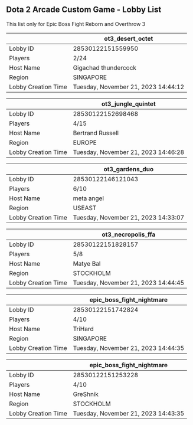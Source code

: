 ## Dota 2 Arcade Custom Game - Lobby List

This list only for Epic Boss Fight Reborn and Overthrow 3

|  | ot3_desert_octet |
| ------ | ------ |
| Lobby ID | 28530122151559950 |
| Players | 2/24 |
| Host Name | Gigachad thundercock |
| Region | SINGAPORE |
| Lobby Creation Time | Tuesday, November 21, 2023 14:44:12 |


|  | ot3_jungle_quintet |
| ------ | ------ |
| Lobby ID | 28530122152698468 |
| Players | 4/15 |
| Host Name | Bertrand Russell |
| Region | EUROPE |
| Lobby Creation Time | Tuesday, November 21, 2023 14:46:28 |


|  | ot3_gardens_duo |
| ------ | ------ |
| Lobby ID | 28530122146121043 |
| Players | 6/10 |
| Host Name | meta angel |
| Region | USEAST |
| Lobby Creation Time | Tuesday, November 21, 2023 14:33:07 |


|  | ot3_necropolis_ffa |
| ------ | ------ |
| Lobby ID | 28530122151828157 |
| Players | 5/8 |
| Host Name | Matye Bal |
| Region | STOCKHOLM |
| Lobby Creation Time | Tuesday, November 21, 2023 14:44:45 |


|  | epic_boss_fight_nightmare |
| ------ | ------ |
| Lobby ID | 28530122151742824 |
| Players | 4/10 |
| Host Name | TriHard |
| Region | SINGAPORE |
| Lobby Creation Time | Tuesday, November 21, 2023 14:44:35 |


|  | epic_boss_fight_nightmare |
| ------ | ------ |
| Lobby ID | 28530122151253228 |
| Players | 4/10 |
| Host Name | GreShnik |
| Region | STOCKHOLM |
| Lobby Creation Time | Tuesday, November 21, 2023 14:43:35 |


